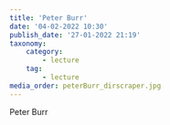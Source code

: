 ```yaml
---
title: 'Peter Burr'
date: '04-02-2022 10:30'
publish_date: '27-01-2022 21:19'
taxonomy:
    category:
        - lecture
    tag:
        - lecture
media_order: peterBurr_dirscraper.jpg
---
```


Peter Burr